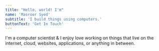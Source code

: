 ```yaml
---
title: "Hello, world! I'm"
name: 'Masroor Syed'
subtitle: 'I build things using computers.'
buttonText: 'Get In Touch'
---
```


I'm a computer scientist & I enjoy love working on things that live on the internet, cloud, websites, applications, or anything in between.
